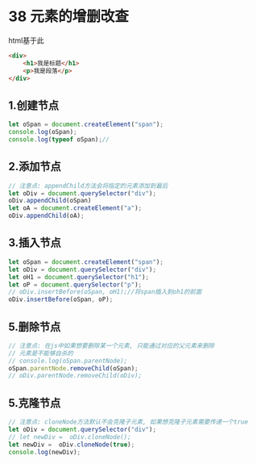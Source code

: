 # 38 元素的增删改查

html基于此

```html
<div>
    <h1>我是标题</h1>
    <p>我是段落</p>
</div>
```

## 1.创建节点
```javascript
let oSpan = document.createElement("span");
console.log(oSpan);
console.log(typeof oSpan);//
```
##  2.添加节点
```javascript
// 注意点: appendChild方法会将指定的元素添加到最后
let oDiv = document.querySelector("div");
oDiv.appendChild(oSpan)
let oA = document.createElement("a");
oDiv.appendChild(oA);
```
## 3.插入节点
```javascript
let oSpan = document.createElement("span");
let oDiv = document.querySelector("div");
let oH1 = document.querySelector("h1");
let oP = document.querySelector("p");
// oDiv.insertBefore(oSpan, oH1);//将span插入到oh1的前面
oDiv.insertBefore(oSpan, oP);
```
## 5.删除节点
```javascript
// 注意点: 在js中如果想要删除某一个元素, 只能通过对应的父元素来删除
// 元素是不能够自杀的
// console.log(oSpan.parentNode);
oSpan.parentNode.removeChild(oSpan);
// oDiv.parentNode.removeChild(oDiv);
```
## 5.克隆节点
```javascript
// 注意点: cloneNode方法默认不会克隆子元素, 如果想克隆子元素需要传递一个true
let oDiv = document.querySelector("div");
// let newDiv =  oDiv.cloneNode();
let newDiv =  oDiv.cloneNode(true);
console.log(newDiv);
```